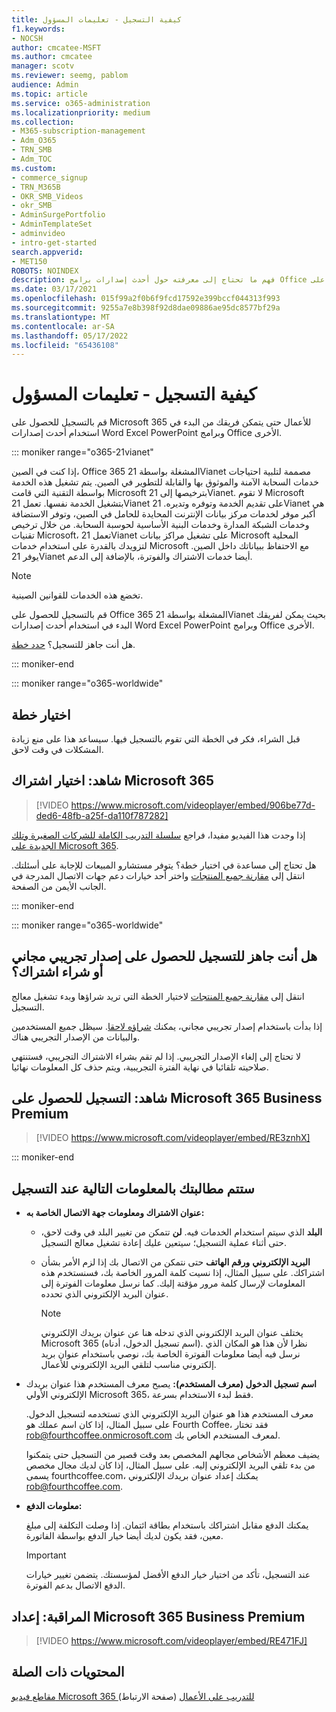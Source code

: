 ```yaml
---
title: كيفية التسجيل - تعليمات المسؤول
f1.keywords:
- NOCSH
author: cmcatee-MSFT
ms.author: cmcatee
manager: scotv
ms.reviewer: seemg, pablom
audience: Admin
ms.topic: article
ms.service: o365-administration
ms.localizationpriority: medium
ms.collection:
- M365-subscription-management
- Adm_O365
- TRN_SMB
- Adm_TOC
ms.custom:
- commerce_signup
- TRN_M365B
- OKR_SMB_Videos
- okr_SMB
- AdminSurgePortfolio
- AdminTemplateSet
- adminvideo
- intro-get-started
search.appverid:
- MET150
ROBOTS: NOINDEX
description: فهم ما تحتاج إلى معرفته حول أحدث إصدارات برامج Office قبل الانتقال إلى عملية التسجيل للحصول على Office 365.
ms.date: 03/17/2021
ms.openlocfilehash: 015f99a2f0b6f9fcd17592e399bccf044313f993
ms.sourcegitcommit: 9255a7e8b398f92d8dae09886ae95dc8577bf29a
ms.translationtype: MT
ms.contentlocale: ar-SA
ms.lasthandoff: 05/17/2022
ms.locfileid: "65436108"
---
```

# <a name="how-to-sign-up---admin-help"></a>كيفية التسجيل - تعليمات المسؤول

قم بالتسجيل للحصول على Microsoft 365 للأعمال حتى يتمكن فريقك من البدء في استخدام أحدث إصدارات Word Excel PowerPoint وبرامج Office الأخرى.

::: moniker range="o365-21vianet"

إذا كنت في الصين، Office 365 المشغلة بواسطة 21Vianet مصممة لتلبية احتياجات خدمات السحابة الآمنة والموثوق بها والقابلة للتطوير في الصين. يتم تشغيل هذه الخدمة بواسطة التقنية التي قامت Microsoft بترخيصها إلى 21Vianet. لا تقوم Microsoft بتشغيل الخدمة نفسها. تعمل 21Vianet على تقديم الخدمة وتوفره وتديره. 21Vianet هي أكبر موفر لخدمات مركز بيانات الإنترنت المحايدة للحامل في الصين، وتوفر الاستضافة وخدمات الشبكة المدارة وخدمات البنية الأساسية لحوسبة السحابة. من خلال ترخيص تقنيات Microsoft، تعمل 21Vianet على تشغيل مراكز بيانات Microsoft المحلية لتزويدك بالقدرة على استخدام خدمات Microsoft مع الاحتفاظ ببياناتك داخل الصين. يوفر 21Vianet أيضا خدمات الاشتراك والفوترة، بالإضافة إلى الدعم.
  
> [!NOTE]
> تخضع هذه الخدمات للقوانين الصينية.
  
قم بالتسجيل للحصول على Office 365 المشغلة بواسطة 21Vianet بحيث يمكن لفريقك البدء في استخدام أحدث إصدارات Word Excel PowerPoint وبرامج Office الأخرى.
  
هل أنت جاهز للتسجيل؟ [حدد خطة](https://products.office.com/zh-cn/business/compare-office-365-for-business-plans).
  
::: moniker-end

::: moniker range="o365-worldwide"
## <a name="choose-a-plan"></a>اختيار خطة

قبل الشراء، فكر في الخطة التي تقوم بالتسجيل فيها. سيساعد هذا على منع زيادة المشكلات في وقت لاحق.

## <a name="watch-choose-a-microsoft-365-subscription"></a>شاهد: اختيار اشتراك Microsoft 365

> [!VIDEO https://www.microsoft.com/videoplayer/embed/906be77d-ded6-48fb-a25f-da110f787282]

إذا وجدت هذا الفيديو مفيدا، فراجع [سلسلة التدريب الكاملة للشركات الصغيرة وتلك الجديدة على Microsoft 365](../../business-video/index.yml).

هل تحتاج إلى مساعدة في اختيار خطة؟ يتوفر مستشارو المبيعات للإجابة على أسئلتك. انتقل إلى [مقارنة جميع المنتجات](https://products.office.com/compare-all-microsoft-office-products?tab=2) واختر أحد خيارات دعم جهات الاتصال المدرجة في الجانب الأيمن من الصفحة.
  
::: moniker-end

::: moniker range="o365-worldwide"

## <a name="ready-to-sign-up-for-a-free-trial-or-buy-a-subscription"></a>هل أنت جاهز للتسجيل للحصول على إصدار تجريبي مجاني أو شراء اشتراك؟

انتقل إلى [مقارنة جميع المنتجات](https://products.office.com/compare-all-microsoft-office-products?tab=2) لاختيار الخطة التي تريد شراؤها وبدء تشغيل معالج التسجيل. 
  
إذا بدأت باستخدام إصدار تجريبي مجاني، يمكنك [شراؤه لاحقا](../../commerce/try-or-buy-microsoft-365.md). سيظل جميع المستخدمين والبيانات من الإصدار التجريبي هناك.
  
لا تحتاج إلى إلغاء الإصدار التجريبي. إذا لم تقم بشراء الاشتراك التجريبي، فستنتهي صلاحيته تلقائيا في نهاية الفترة التجريبية، ويتم حذف كل المعلومات نهائيا.

## <a name="watch-sign-up-for-microsoft-365-business-premium"></a>شاهد: التسجيل للحصول على Microsoft 365 Business Premium

> [!VIDEO https://www.microsoft.com/videoplayer/embed/RE3znhX]

::: moniker-end

## <a name="youll-be-asked-for-the-following-information-when-you-sign-up"></a>ستتم مطالبتك بالمعلومات التالية عند التسجيل

- **عنوان الاشتراك ومعلومات جهة الاتصال الخاصة به:**

  - **البلد** الذي سيتم استخدام الخدمات فيه. **لن** تتمكن من تغيير البلد في وقت لاحق، حتى أثناء عملية التسجيل؛ سيتعين عليك إعادة تشغيل معالج التسجيل.

  - **البريد الإلكتروني** **ورقم الهاتف** حتى نتمكن من الاتصال بك إذا لزم الأمر بشأن اشتراكك. على سبيل المثال، إذا نسيت كلمة المرور الخاصة بك، فسنستخدم هذه المعلومات لإرسال كلمة مرور مؤقتة إليك. كما نرسل معلومات الفوترة إلى عنوان البريد الإلكتروني الذي تحدده.

    > [!NOTE]
    > يختلف عنوان البريد الإلكتروني الذي تدخله هنا عن عنوان بريدك الإلكتروني Microsoft 365 (اسم تسجيل الدخول، أدناه). نظرا لأن هذا هو المكان الذي نرسل فيه أيضا معلومات الفوترة الخاصة بك، نوصي باستخدام عنوان بريد إلكتروني مناسب لتلقي البريد الإلكتروني للأعمال.
  
- **اسم تسجيل الدخول (معرف المستخدم):** يصبح معرف المستخدم هذا عنوان بريدك الإلكتروني الأولي Microsoft 365، فقط لبدء الاستخدام بسرعة.

    معرف المستخدم هذا هو عنوان البريد الإلكتروني الذي تستخدمه لتسجيل الدخول. على سبيل المثال، إذا كان اسم عملك هو Fourth Coffee، فقد تختار rob@fourthcoffee.onmicrosoft.com لمعرف المستخدم الخاص بك.

    يضيف معظم الأشخاص مجالهم المخصص بعد وقت قصير من التسجيل حتى يتمكنوا من بدء تلقي البريد الإلكتروني إليه. على سبيل المثال، إذا كان لديك مجال مخصص يسمى fourthcoffee.com، يمكنك إعداد عنوان بريدك الإلكتروني rob@fourthcoffee.com.

- **معلومات الدفع:**

    يمكنك الدفع مقابل اشتراكك باستخدام بطاقة ائتمان. إذا وصلت التكلفة إلى مبلغ معين، فقد يكون لديك أيضا خيار الدفع بواسطة الفاتورة.

    > [!IMPORTANT]
    >  عند التسجيل، تأكد من اختيار خيار الدفع الأفضل لمؤسستك. يتضمن تغيير خيارات الدفع الاتصال بدعم الفوترة.

## <a name="watch-set-up-microsoft-365-business-premium"></a>المراقبة: إعداد Microsoft 365 Business Premium

> [!VIDEO https://www.microsoft.com/videoplayer/embed/RE471FJ]

## <a name="related-content"></a>المحتويات ذات الصلة

[مقاطع فيديو Microsoft 365 للتدريب على الأعمال](../../business-video/index.yml) (صفحة الارتباط)
